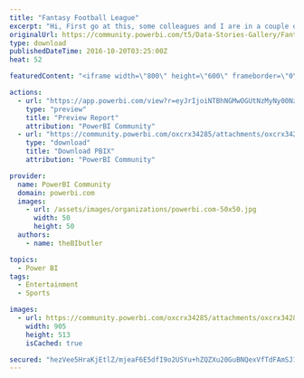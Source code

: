```yaml
---
title: "Fantasy Football League"
excerpt: "Hi, First go at this, some colleagues and I are in a couple of Fantasy Premier League Football leagues, I put together this report to keep track of"
originalUrl: https://community.powerbi.com/t5/Data-Stories-Gallery/Fantasy-Football-League/m-p/80386
type: download
publishedDateTime: 2016-10-20T03:25:00Z
heat: 52

featuredContent: "<iframe width=\"800\" height=\"600\" frameborder=\"0\" src=\"https://app.powerbi.com/view?r=eyJrIjoiNTBhNGMwOGUtNzMyNy00NzVmLTk5N2QtMTdiMTRkZGUwODI3IiwidCI6IjlkMzQ4NzUyLWI5YWMtNGI1OS1iY2YzLTgwMTQxMjZlMDExNyIsImMiOjh9\"></iframe>"

actions:
  - url: "https://app.powerbi.com/view?r=eyJrIjoiNTBhNGMwOGUtNzMyNy00NzVmLTk5N2QtMTdiMTRkZGUwODI3IiwidCI6IjlkMzQ4NzUyLWI5YWMtNGI1OS1iY2YzLTgwMTQxMjZlMDExNyIsImMiOjh9"
    type: "preview"
    title: "Preview Report"
    attribution: "PowerBI Community"
  - url: "https://community.powerbi.com/oxcrx34285/attachments/oxcrx34285/DataStoriesGallery/2186/1/Fantasy%20Football%202017-18.pbix"
    type: "download"
    title: "Download PBIX"
    attribution: "PowerBI Community"

provider:
  name: PowerBI Community
  domain: powerbi.com
  images:
    - url: /assets/images/organizations/powerbi.com-50x50.jpg
      width: 50
      height: 50
  authors:
    - name: theBIbutler

topics:
  - Power BI
tags:
  - Entertainment
  - Sports

images:
  - url: https://community.powerbi.com/oxcrx34285/attachments/oxcrx34285/DataStoriesGallery/378/1/Fantasy%20Football%20Power%20BI.png
    width: 905
    height: 513
    isCached: true

secured: "hezVee5HraKjEtlZ/mjeaF6E5dfI9o2USYu+hZQZXu20GuBNQexVfTdFAmSJ12SYOpRvjypkYerK7mNa2pqdDrg9aiV5kEhDIplY/F/+jkqlp9cotUHwi27zs7ZRcKUZ5BXUQj8H43mSxBz69oUYp1jJfMU+0ycZLW1Ku7OZEG/IXeunHNb/AO4HmBIeHMmYLSqykINLRPEUXhcdr2KQmD8U03d4Z3hnnAHnSYLrKPYSGw7/oL8HceLmD4igMRnrIqEXWolhqewz0ZN8gBEuzpYxanZli03lov5KSCvL+RtUCIXAWFxb350/5fti/TzlyhKvu+cnveHcy3KEc7YHCYRWzBZ3GuQwiFTswhx8ZmJD3yV90jB2GTu2F6uEOstU;SLgSS37pcke+m33nd+IS3A=="
---
```


